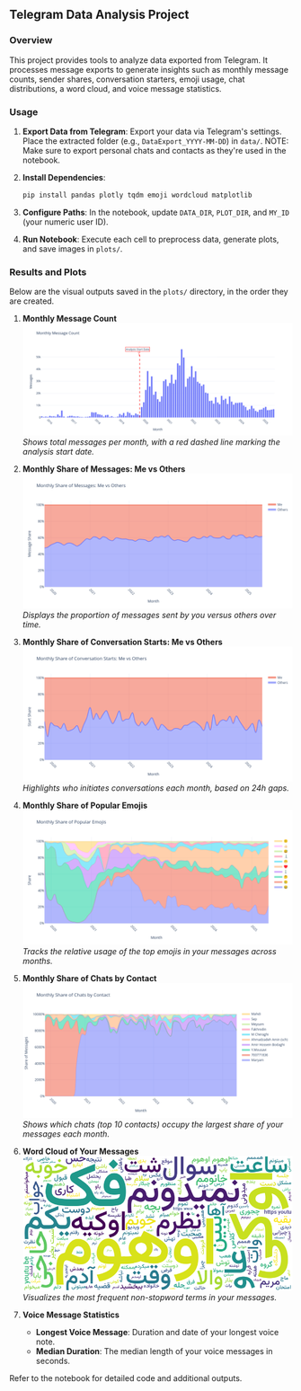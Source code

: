 ## Telegram Data Analysis Project

### Overview

This project provides tools to analyze data exported from Telegram. It processes message exports to generate insights such as monthly message counts, sender shares, conversation starters, emoji usage, chat distributions, a word cloud, and voice message statistics.

### Usage

1. **Export Data from Telegram**: Export your data via Telegram's settings. Place the extracted folder (e.g., `DataExport_YYYY-MM-DD`) in `data/`.
NOTE: Make sure to export personal chats and contacts as they're used in the notebook.
2. **Install Dependencies**:

   ```bash
   pip install pandas plotly tqdm emoji wordcloud matplotlib
   ```
3. **Configure Paths**: In the notebook, update `DATA_DIR`, `PLOT_DIR`, and `MY_ID` (your numeric user ID).
4. **Run Notebook**: Execute each cell to preprocess data, generate plots, and save images in `plots/`.

### Results and Plots

Below are the visual outputs saved in the `plots/` directory, in the order they are created.

1. **Monthly Message Count**
   ![Monthly Message Count](plots/message_count.png)
   *Shows total messages per month, with a red dashed line marking the analysis start date.*

2. **Monthly Share of Messages: Me vs Others**
   ![Message Share](plots/message_share.png)
   *Displays the proportion of messages sent by you versus others over time.*

3. **Monthly Share of Conversation Starts: Me vs Others**
   ![Conversation Start Share](plots/start_share.png)
   *Highlights who initiates conversations each month, based on 24h gaps.*

4. **Monthly Share of Popular Emojis**
   ![Emoji Share](plots/emoji_share.png)
   *Tracks the relative usage of the top emojis in your messages across months.*

5. **Monthly Share of Chats by Contact**
   ![Chat Share](plots/chat_share.png)
   *Shows which chats (top 10 contacts) occupy the largest share of your messages each month.*

6. **Word Cloud of Your Messages**
   ![Word Cloud](plots/wordcloud.png)
   *Visualizes the most frequent non-stopword terms in your messages.*

7. **Voice Message Statistics**

   * **Longest Voice Message**: Duration and date of your longest voice note.
   * **Median Duration**: The median length of your voice messages in seconds.

Refer to the notebook for detailed code and additional outputs.
